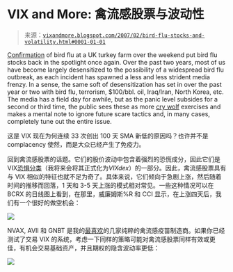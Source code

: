 <!--yml

category: 未分类

date: 2024-05-18 16:00:22

-->

# VIX and More: 禽流感股票与波动性

> 来源：[`vixandmore.blogspot.com/2007/02/bird-flu-stocks-and-volatility.html#0001-01-01`](http://vixandmore.blogspot.com/2007/02/bird-flu-stocks-and-volatility.html#0001-01-01)

[Confirmation](http://biz.yahoo.com/ap/070205/bird_flu_ahead_of_the_bell.html?.v=1) of bird flu at a <place st="on"><country-region st="on">UK</country-region></place> turkey farm over the weekend put bird flu stocks back in the spotlight once again.  Over the past two years, most of us have become largely desensitized to the possibility of a widespread bird flu outbreak, as each incident has spawned a less and less strident media frenzy.  In a sense, the same soft of desensitization has set in over the past year or two with bird flu, terrorism, $100/bbl. oil, Iraq/Iran, <country-region st="on"><place st="on">North Korea</place></country-region>, etc.  The media has a field day for awhile, but as the panic level subsides for a second or third time, the public sees these as more [cry wolf](http://www.storyarts.org/library/aesops/stories/boy.html) exercises and makes a mental note to ignore future scare tactics and, in many cases, completely tune out the entire issue.

这是 VIX 现在为何连续 33 次创出 100 天 SMA 新低的原因吗？也许并不是 complacency 使然，而是大众已经产生了免疫力。

回到禽流感股票的话题。它们的股价波动中包含着强烈的恐慌成分，因此它们是 VIX[恐惧分类](http://vixandmore.blogspot.com/2007/01/on-nature-of-fear.html)（我将来会将其正式化为*VIXdex*）的一部分。因此，禽流感股票具有与 VIX 相似的特征也就不足为奇了。具体来说，它们倾向于急剧上涨，然后随着时间的推移而回落，1 天和 3-5 天上涨的模式相对常见。一些这种情况可以在 BCRX 的日线图上看到，在那里，威廉姆斯%R 和 CCI 显示，在上涨四天后，我们有一个很好的做空机会：

![](http://i104.photobucket.com/albums/m163/bl82/BCRX020807.gif)

NVAX, AVII 和 GNBT 是我的[最喜欢](http://finance.yahoo.com/q?s=AVII,BCRX,NVAX,GNBT,VICL,HEB,SVA&d=s)的几家纯粹的禽流感疫苗制造商。如果你已经测试了交易 VIX 的系统，考虑一下同样的策略可能对禽流感股票同样有效或更佳，有机会交易基础资产，并且期权的隐含波动率更低：

![](http://i104.photobucket.com/albums/m163/bl82/BCRXivol365d020807.gif)
